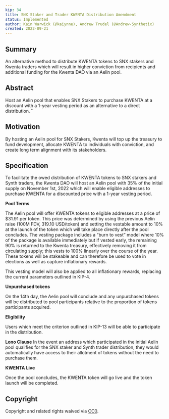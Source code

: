 ```yaml
---
kip: 34
title: SNX Staker and Trader KWENTA Distribution Amendment
status: Implemented
author: Kain Warwick (@kaiynne), Andrew Trudel (@Andrew-Synthetix)
created: 2022-09-21
---
```


## Summary

An alternative method to distribute KWENTA tokens to SNX stakers and Kwenta traders which will result in higher conviction from recipients and additional funding for the Kwenta DAO via an Aelin pool.

## Abstract

Host an Aelin pool that enables SNX Stakers to purchase KWENTA at a discount with a 1-year vesting period as an alternative to a direct distribution. ˚

## Motivation

By hosting an Aelin pool for SNX Stakers, Kwenta will top up the treasury to fund development, allocate KWENTA to individuals with conviction, and create long term alignment with its stakeholders.

## Specification

To facilitate the owed distribution of KWENTA tokens to SNX stakers and Synth traders, the Kwenta DAO will host an Aelin pool with 35% of the initial supply on November 1st, 2022 which will enable eligible addresses to purchase KWENTA for a discounted price with a 1-year vesting period.

**Pool Terms**

The Aelin pool will offer KWENTA tokens to eligible addresses at a price of $31.91 per token. This price was determined by using the previous Aelin raise (100M FDV, 319.10 USD/token) and setting the vestable amount to 10% at the launch of the token which will take place directly after the pool concludes. The vesting package includes a “burn to vest” model where 10% of the package is available immediately but if vested early, the remaining 90% is returned to the Kwenta treasury, effectively removing it from circulating supply; this vests to 100% linearly over the course of the year. These tokens will be stakeable and can therefore be used to vote in elections as well as capture inflationary rewards.

This vesting model will also be applied to all inflationary rewards, replacing the current parameters outlined in KIP-4.

**Unpurchased tokens**

On the 14th day, the Aelin pool will conclude and any unpurchased tokens will be distributed to pool participants relative to the proportion of tokens participants acquired.

**Eligibility**

Users which meet the criterion outlined in KIP-13 will be able to participate in the distribution.

**Lono Clause**
In the event an address which participated in the initial Aelin pool qualifies for the SNX staker and Synth trader distribution, they would automatically have access to their allotment of tokens without the need to purchase them. 

**KWENTA Live**

Once the pool concludes, the KWENTA token will go live and the token launch will be completed.

## Copyright

Copyright and related rights waived via [CC0](https://creativecommons.org/publicdomain/zero/1.0/).
